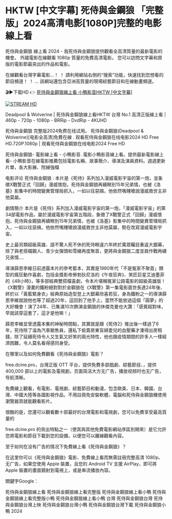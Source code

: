 # HKTW [中文字幕] 死侍與金鋼狼 「完整版」2024高清电影[1080P]完整的电影線上看

死侍與金鋼狼 線上看 2024 - 我死侍與金鋼狼提供觀看全高清質量的最新電影的機會。 外國電影在線觀看 1080p 質量的免費高清電影。 您可以訪問文字幕和原版的電影節最突出的作品和電影。

在線觀看台灣字幕電影...！ ！ 請利用網站右側的“搜索”功能，快速找到您想看的節目頻道！ ！ ... 該網站還包含亞洲高質量的現場綜藝節目和在線動畫頻道。

🎬▶下载HD 👉 [死侍與金鋼狼線上看 小鴨影音HKTW [中文字幕]](https://free.dcine.pro/zh/movie/533535)

[![STREAM HD](https://i.imgur.com/7W2PGBl.gif)](https://free.dcine.pro/zh/movie/533535)

Deadpool & Wolverine | 死侍與金鋼狼線上看HKTW 台灣 No.1 高清正版線上看 | 460p - 720p - 1080p - BRRip - DvdRip - 4KUHD

死侍與金鋼狼 完整版2024免费在线试用。 死侍與金鋼狼(Deadpool & Wolverine)[电影全高清]免費在線 . 观看死侍與金鋼狼在线电影2024 HD Free HD.720P.1080p | 观看死侍與金鋼狼在线电影2024 Free HD

死侍與金鋼狼- 電影線上看 -  小鴨影音. 電影小鴨影音線上看。提供最新電影線上看- 小鴨影音在線電影推薦包括電影名稱、故事簡介、導演及演員資料。週週更新片單，各大影展、院線強檔

电影评论 死侍與金鋼狼 :
本片是《死侍》系列加入漫威電影宇宙的第一炮，並象徵X戰警正式「回歸」漫威懷抱，死侍與金鋼狼再續睽別15年兄弟情，也被《洛基》影集中的時間變異管理局抓入，一如以往惡搞，他依然嘴賤嗆說漫威救世主非他莫屬。

劇情簡介
本片是《死侍》系列加入漫威電影宇宙的第一炮，「漫威電影宇宙」的第34部電影作品，屬於漫威電影宇宙第五階段，象徵了X戰警正式「回歸」漫威懷抱，死侍與金鋼狼再續睽別15年兄弟情，也被《洛基》影集中的時間變異管理局抓入，一如以往惡搞，他依然嘴賤嗆說漫威救世主非他莫屬，勢在改寫漫威電影宇宙。

史上最另類超級英雄、語不驚人死不休的死侍睽違六年終於萬眾矚目重返大銀幕，除了與老搭檔鋼人、青少女彈頭和雪緒再度聚首，更將與金鋼狼二度並肩作戰再續兄弟情....

導演薛恩李維日前透露本片的參考藍本，其實是1980年代「不是冤家不聚首」類型的瘋狂動作喜劇，包括金獎影帝勞勃狄尼洛的《午夜狂奔》、笑匠巨星艾迪墨菲的《48小時》，等多部經典雙搭檔喜劇，令本片堪稱冤家公路電影的超級英雄版！《X戰警》漫畫的鐵粉絕對對於金鋼狼在《X戰警》第一集電影面世長達24年後、終於以「黃藍緊身衣」經典原始造型登上大銀幕欣喜若狂，身為鐵粉之一的導演薛恩李維就說他也等了超過20年，這回到了他手上，當然不能放過這個「圓夢」的大好機會！演了24年、已集滿10次飾演金鋼狼的休傑克曼也大讚：「感覺超對味，早就該穿這套了，這才是他嘛！」

薛恩李維並曾透露本集的神秘時間點，其實就是跟《死侍2》推出後一樣過了6年，死侍除了淪為汽車銷售員，還私下偷賣房東盲婦愛兒的血壓藥才湊得出房租錢，除了延續死侍令人又生氣又好笑的兩光特性，他也跟疫情期間的許多人一樣經濟困難，令人莫名看得感同身受。

在哪里以及如何免費觀看《死侍與金鋼狼》電影？

free.dcine.pro，台灣正版 OTT 平台，提供免費多部戲劇、綜藝節目、，提供 400,000 部以上的電影及電視劇，页面简洁大方无广告，播放视频时也无广告，导航清晰。

免費線上觀看，有電影、電視劇、綜藝節目和動漫，包含歐美、日本、韓國、台灣、中國大陸等各國影視作品，不用註冊免安裝軟體，電腦和死侍與金鋼狼機使用瀏覽器頁就能觀看影片。

很酷的是，您還可以觀看數十部最好的台灣電影和電視劇，您可以免費享受最高質量的

free.dcine.pro 的突出特點之一（使其與其他免費電影網站序區別開來）是它允許您將電影和節目下載到您的設備，以便您可以離線觀看內容。

至于如何在没有广告的情况下免費線上看《死侍與金鋼狼》？

在这里你可以《死侍與金鋼狼》電影、免費線上看而無需註冊完整高清 1080p、无广告，如果您使用 Apple 裝置，且您的 Android TV 支援 AirPlay，即可將 Apple 裝置的畫面鏡射到電視上，或是串流播放內容。

關鍵字Google：

死侍與金鋼狼線上看
死侍與金鋼狼線上看完整版
死侍與金鋼狼線上看小鴨
死侍與金鋼狼線上看完整版小鴨
死侍與金鋼狼線上看小鴨 台灣
死侍與金鋼狼台灣
死侍與金鋼狼台灣上映
死侍與金鋼狼台灣小鴨
死侍與金鋼狼台灣下載
死侍與金鋼狼小鴨 2024
